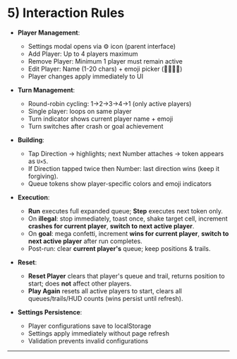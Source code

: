 # 5) Interaction Rules

* **Player Management**:
  * Settings modal opens via ⚙️ icon (parent interface)
  * Add Player: Up to 4 players maximum
  * Remove Player: Minimum 1 player must remain active
  * Edit Player: Name (1-20 chars) + emoji picker (🐢🐰🦊🦁)
  * Player changes apply immediately to UI

* **Turn Management**:
  * Round-robin cycling: 1→2→3→4→1 (only active players)
  * Single player: loops on same player
  * Turn indicator shows current player name + emoji
  * Turn switches after crash or goal achievement

* **Building**:
  * Tap Direction → highlights; next Number attaches → token appears as `U×5`.
  * If Direction tapped twice then Number: last direction wins (keep it forgiving).
  * Queue tokens show player-specific colors and emoji indicators

* **Execution**:
  * **Run** executes full expanded queue; **Step** executes next token only.
  * On **illegal**: stop immediately, toast once, shake target cell, increment **crashes for current player**, **switch to next active player**.
  * On **goal**: mega confetti, increment **wins for current player**, **switch to next active player** after run completes.
  * Post-run: clear **current player's** queue; keep positions & trails.

* **Reset**:
  * **Reset Player** clears that player's queue and trail, returns position to start; does **not** affect other players.
  * **Play Again** resets all active players to start, clears all queues/trails/HUD counts (wins persist until refresh).

* **Settings Persistence**:
  * Player configurations save to localStorage
  * Settings apply immediately without page refresh
  * Validation prevents invalid configurations

---

